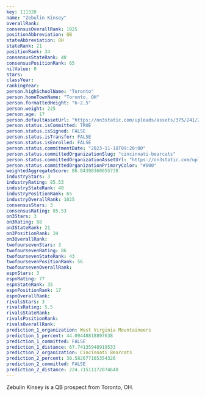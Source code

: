 ```yaml
---
key: 111320
name: "Zebulin Kinsey"
overallRank: 
consensusOverallRank: 1025
positionAbbreviation: QB
stateAbbreviation: OH
stateRank: 21
positionRank: 34
consensusStateRank: 40
consensusPositionRank: 65
nilValue: 0
stars: 
classYear: 
rankingYear: 
person.highSchoolName: "Toronto"
person.homeTownName: "Toronto, OH"
person.formattedHeight: "6-2.5"
person.weight: 225
person.age: 17
person.defaultAssetUrl: "https://on3static.com/uploads/assets/375/241/241375.png"
person.status.isCommitted: TRUE
person.status.isSigned: FALSE
person.status.isTransfer: FALSE
person.status.isEnrolled: FALSE
person.status.commitmentDate: "2023-11-18T09:20:00"
person.status.committedOrganizationSlug: "cincinnati-bearcats"
person.status.committedOrganizationAssetUrl: "https://on3static.com/uploads/assets/877/149/149877.svg"
person.status.committedOrganizationPrimaryColor: "#000"
weightedAggregateScore: 86.04398360655738
industryStars: 3
industryRating: 85.53
industryStateRank: 40
industryPositionRank: 65
industryOverallRank: 1025
consensusStars: 3
consensusRating: 85.53
on3Stars: 3
on3Rating: 88
on3StateRank: 21
on3PositionRank: 34
on3OverallRank: 
twofoursevenStars: 3
twofoursevenRating: 86
twofoursevenStateRank: 43
twofoursevenPositionRank: 56
twofoursevenOverallRank: 
espnStars: 3
espnRating: 77
espnStateRank: 35
espnPositionRank: 17
espnOverallRank: 
rivalsStars: 3
rivalsRating: 5.5
rivalsStateRank: 
rivalsPositionRank: 
rivalsOverallRank: 
prediction_1_organization: West Virginia Mountaineers
prediction_1_percent: 44.09448818897638
prediction_1_committed: FALSE
prediction_1_distance: 67.74135948919533
prediction_2_organization: Cincinnati Bearcats
prediction_2_percent: 38.582677165354326
prediction_2_committed: FALSE
prediction_2_distance: 224.71511172074648
---
```

Zebulin Kinsey is a QB prospect from Toronto, OH.